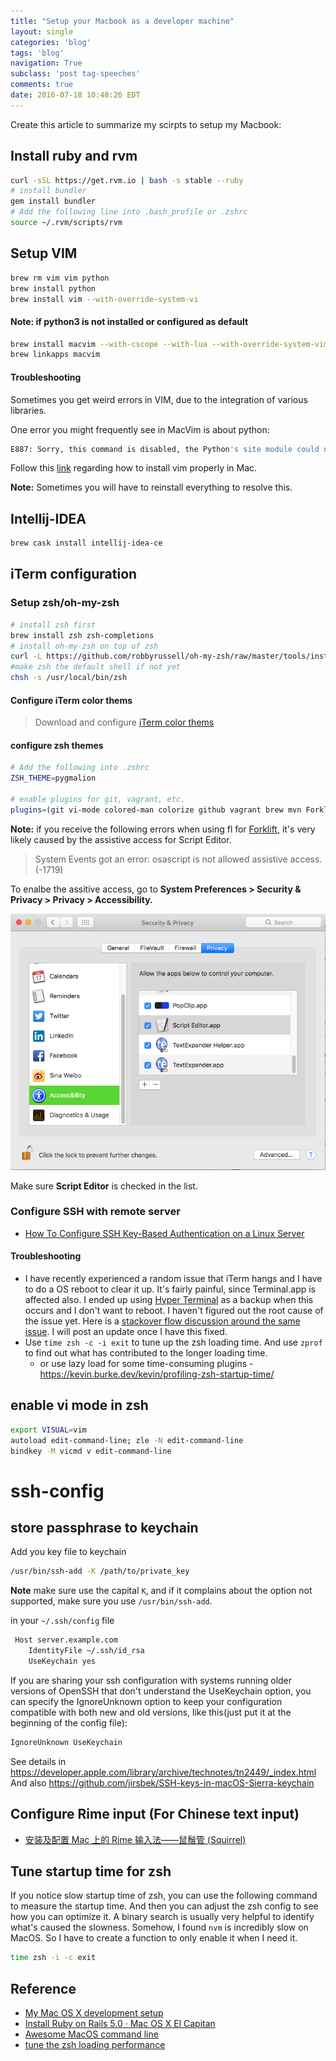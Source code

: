 ```yaml
---
title: "Setup your Macbook as a developer machine"
layout: single
categories: 'blog'
tags: 'blog'
navigation: True
subclass: 'post tag-speeches'
comments: true
date: 2016-07-18 10:48:26 EDT
---
```


Create this article to summarize my scirpts to setup my Macbook:

## Install ruby and rvm

```bash
curl -sSL https://get.rvm.io | bash -s stable --ruby
# install bundler
gem install bundler
# Add the following line into .bash_profile or .zshrc
source ~/.rvm/scripts/rvm
```

## Setup VIM

```bash
brew rm vim vim python
brew install python
brew install vim --with-override-system-vi
```

#### Note: if python3 is not installed or configured as default

```bash
brew install macvim --with-cscope --with-lua --with-override-system-vim --with-luajit --with-python
brew linkapps macvim
```

#### Troubleshooting

Sometimes you get weird errors in VIM, due to the integration of various libraries.

One error you might frequently see in MacVim is about python:

```bash
E887: Sorry, this command is disabled, the Python's site module could not be loaded.
```

Follow this [link](http://www.oschrenk.com/vim-youcompleteme-and-python/) regarding how to install vim properly in Mac.

**Note:**
Sometimes you will have to reinstall everything to resolve this.




## Intellij-IDEA

```bash
brew cask install intellij-idea-ce
```

## iTerm configuration

### Setup zsh/oh-my-zsh

```bash
# install zsh first
brew install zsh zsh-completions
# install oh-my-zsh on top of zsh
curl -L https://github.com/robbyrussell/oh-my-zsh/raw/master/tools/install.sh | sh
#make zsh the default shell if not yet
chsh -s /usr/local/bin/zsh
```

#### Configure iTerm color thems

> Download and configure [iTerm color thems](https://github.com/mbadolato/iTerm2-Color-Schemes)

#### configure zsh themes


```bash
# Add the following into .zshrc
ZSH_THEME=pygmalion

# enable plugins for git, vagrant, etc.
plugins=(git vi-mode colored-man colorize github vagrant brew mvn Forklift gradle httpie node npm pip python ruby rvm screen tmux osx zsh-syntax-highlighting)
```

**Note:** if you receive the following errors when using fl for [Forklift](http://www.binarynights.com/forklift/), it's very likely caused by the assistive access for Script Editor.

> System Events got an error: osascript is not allowed assistive access. (-1719)

To enalbe the assitive access, go to **System Preferences > Security & Privacy > Privacy > Accessibility.**

![Assitive Access](/assets/images/assistive_access.png)

Make sure **Script Editor** is checked in the list.

### Configure SSH with remote server

- [How To Configure SSH Key-Based Authentication on a Linux Server](https://www.digitalocean.com/community/tutorials/how-to-configure-ssh-key-based-authentication-on-a-linux-server)

#### Troubleshooting

- I have recently experienced a random issue that iTerm hangs and I have to do a OS reboot to clear it up. It's fairly painful, since Terminal.app is affected also. I ended up using [Hyper Terminal](https://hyper.is/) as a backup when this occurs and I don't want to reboot. I haven't figured out the root cause of the issue yet. Here is a [stackover flow discussion around the same issue](http://apple.stackexchange.com/questions/267668/terminal-login-hangs/269286). I will post an update once I have this fixed.
- Use `time zsh -c -i exit` to tune up the zsh loading time. And use `zprof` to find out what has contributed to the longer loading time.
  -  or use lazy load for some time-consuming plugins - https://kevin.burke.dev/kevin/profiling-zsh-startup-time/

## enable vi mode in zsh

```bash
export VISUAL=vim
autoload edit-command-line; zle -N edit-command-line
bindkey -M vicmd v edit-command-line
```

# ssh-config

## store passphrase to keychain

Add you key file to keychain

```bash
/usr/bin/ssh-add -K /path/to/private_key
```

**Note** make sure use the capital `K`, and if it complains about the option not supported, make sure you use `/usr/bin/ssh-add`.

in your `~/.ssh/config` file

```bash
 Host server.example.com
    IdentityFile ~/.ssh/id_rsa
    UseKeychain yes
```

If you are sharing your ssh configuration with systems running older versions of OpenSSH that don't understand the UseKeychain option, you can specify the IgnoreUnknown option to keep your configuration compatible with both new and old versions, like this(just put it at the beginning of the config file):

```bash
IgnoreUnknown UseKeychain
```

See details in https://developer.apple.com/library/archive/technotes/tn2449/_index.html
And also https://github.com/jirsbek/SSH-keys-in-macOS-Sierra-keychain

## Configure Rime input (For Chinese text input)

- [安装及配置 Mac 上的 Rime 输入法——鼠鬚管 (Squirrel)](https://www.dreamxu.com/install-config-squirrel/)

## Tune startup time for zsh

If you notice slow startup time of zsh, you can use the following command to measure the startup time. And then you can adjust the zsh config to see how you can optimize it. A binary search is usually very helpful to identify what's caused the slowness. Somehow, I found `nvm` is incredibly slow on MacOS. So I have to create a function to only enable it when I need it.

```bash
time zsh -i -c exit
```

## Reference

- [My Mac OS X development setup](http://www.codejuggle.dj/my-mac-os-x-development-setup/)
- [Install Ruby on Rails 5.0 · Mac OS X El Capitan](http://railsapps.github.io/installrubyonrails-mac.html)
- [Awesome MacOS command line](https://github.com/herrbischoff/awesome-macos-command-line/blob/master/README.md#ssh)
- [tune the zsh loading performance](https://htr3n.github.io/2018/07/faster-zsh/)
